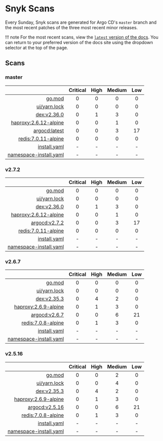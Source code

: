 # Snyk Scans

Every Sunday, Snyk scans are generated for Argo CD's `master` branch and the most recent patches of the three most
recent minor releases.

!!! note
    For the most recent scans, view the [`latest` version of the docs](https://argo-cd.readthedocs.io/en/latest/snyk/).
    You can return to your preferred version of the docs site using the dropdown selector at the top of the page.

## Scans

### master

|    | Critical | High | Medium | Low |
|---:|:--------:|:----:|:------:|:---:|
| [go.mod](master/argocd-test.html) | 0 | 0 | 0 | 0 |
| [ui/yarn.lock](master/argocd-test.html) | 0 | 0 | 0 | 0 |
| [dex:v2.36.0](master/ghcr.io_dexidp_dex_v2.36.0.html) | 0 | 1 | 3 | 0 |
| [haproxy:2.6.12-alpine](master/haproxy_2.6.12-alpine.html) | 0 | 0 | 1 | 0 |
| [argocd:latest](master/quay.io_argoproj_argocd_latest.html) | 0 | 0 | 3 | 17 |
| [redis:7.0.11-alpine](master/redis_7.0.11-alpine.html) | 0 | 0 | 0 | 0 |
| [install.yaml](master/argocd-iac-install.html) | - | - | - | - |
| [namespace-install.yaml](master/argocd-iac-namespace-install.html) | - | - | - | - |

### v2.7.2

|    | Critical | High | Medium | Low |
|---:|:--------:|:----:|:------:|:---:|
| [go.mod](v2.7.2/argocd-test.html) | 0 | 0 | 0 | 0 |
| [ui/yarn.lock](v2.7.2/argocd-test.html) | 0 | 0 | 0 | 0 |
| [dex:v2.36.0](v2.7.2/ghcr.io_dexidp_dex_v2.36.0.html) | 0 | 1 | 3 | 0 |
| [haproxy:2.6.12-alpine](v2.7.2/haproxy_2.6.12-alpine.html) | 0 | 0 | 1 | 0 |
| [argocd:v2.7.2](v2.7.2/quay.io_argoproj_argocd_v2.7.2.html) | 0 | 0 | 3 | 17 |
| [redis:7.0.11-alpine](v2.7.2/redis_7.0.11-alpine.html) | 0 | 0 | 0 | 0 |
| [install.yaml](v2.7.2/argocd-iac-install.html) | - | - | - | - |
| [namespace-install.yaml](v2.7.2/argocd-iac-namespace-install.html) | - | - | - | - |

### v2.6.7

|    | Critical | High | Medium | Low |
|---:|:--------:|:----:|:------:|:---:|
| [go.mod](v2.6.7/argocd-test.html) | 0 | 0 | 0 | 0 |
| [ui/yarn.lock](v2.6.7/argocd-test.html) | 0 | 0 | 0 | 0 |
| [dex:v2.35.3](v2.6.7/ghcr.io_dexidp_dex_v2.35.3.html) | 0 | 4 | 2 | 0 |
| [haproxy:2.6.9-alpine](v2.6.7/haproxy_2.6.9-alpine.html) | 0 | 1 | 3 | 0 |
| [argocd:v2.6.7](v2.6.7/quay.io_argoproj_argocd_v2.6.7.html) | 0 | 0 | 6 | 21 |
| [redis:7.0.8-alpine](v2.6.7/redis_7.0.8-alpine.html) | 0 | 1 | 3 | 0 |
| [install.yaml](v2.6.7/argocd-iac-install.html) | - | - | - | - |
| [namespace-install.yaml](v2.6.7/argocd-iac-namespace-install.html) | - | - | - | - |

### v2.5.16

|    | Critical | High | Medium | Low |
|---:|:--------:|:----:|:------:|:---:|
| [go.mod](v2.5.16/argocd-test.html) | 0 | 0 | 2 | 0 |
| [ui/yarn.lock](v2.5.16/argocd-test.html) | 0 | 0 | 4 | 0 |
| [dex:v2.35.3](v2.5.16/ghcr.io_dexidp_dex_v2.35.3.html) | 0 | 4 | 2 | 0 |
| [haproxy:2.6.9-alpine](v2.5.16/haproxy_2.6.9-alpine.html) | 0 | 1 | 3 | 0 |
| [argocd:v2.5.16](v2.5.16/quay.io_argoproj_argocd_v2.5.16.html) | 0 | 0 | 6 | 21 |
| [redis:7.0.8-alpine](v2.5.16/redis_7.0.8-alpine.html) | 0 | 1 | 3 | 0 |
| [install.yaml](v2.5.16/argocd-iac-install.html) | - | - | - | - |
| [namespace-install.yaml](v2.5.16/argocd-iac-namespace-install.html) | - | - | - | - |
